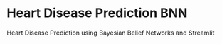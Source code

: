 # Heart Disease Prediction BNN
 Heart Disease Prediction using Bayesian Belief Networks and Streamlit
